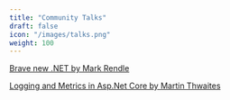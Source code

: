 ```yaml
---
title: "Community Talks"
draft: false
icon: "/images/talks.png"
weight: 100
---
```


<i class="fa fa-hand-o-right"></i> [Brave new .NET by Mark Rendle](https://channel9.msdn.com/Events/NDC/NDC-Oslo-2017/BRK09)

<i class="fa fa-hand-o-right"></i> [Logging and Metrics in Asp.Net Core by Martin Thwaites](https://channel9.msdn.com/Events/NDC/NDC-Oslo-2017/BRK09)
